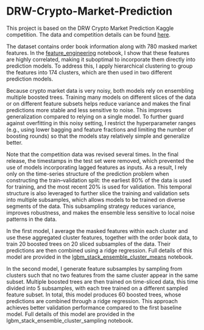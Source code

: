# DRW-Crypto-Market-Prediction
This project is based on the DRW Crypto Market Prediction Kaggle competition. The data and competition details can be found [here](https://www.kaggle.com/competitions/drw-crypto-market-prediction/overview).

The dataset contains order book information along with 780 masked market features. In the [feature_engineering](https://github.com/mahsa-khoshnama/DRW-Crypto-Market-Prediction/blob/main/code/feature_engineering.ipynb) notebook, I show that these features are highly correlated, making it suboptimal to incorporate them directly into prediction models. To address this, I apply hierarchical clustering to group the features into 174 clusters, which are then used in two different prediction models.

Because crypto market data is very noisy, both models rely on ensembling multiple boosted trees. Training many models on different slices of the data or on different feature subsets helps reduce variance and makes the final predictions more stable and less sensitive to noise. This improves generalization compared to relying on a single model. To further guard against overfitting in this noisy setting, I restrict the hyperparameter ranges (e.g., using lower bagging and feature fractions and limiting the number of boosting rounds) so that the models stay relatively simple and generalize better.

Note that the competition data was revised several times. In the final release, the timestamps in the test set were removed, which prevented the use of models incorporating lagged features as inputs. As a result, I rely only on the time-series structure of the prediction problem when constructing the train–validation split: the earliest 80% of the data is used for training, and the most recent 20% is used for validation. This temporal structure is also leveraged to further slice the training and validation sets into multiple subsamples, which allows models to be trained on diverse segments of the data. This subsampling strategy reduces variance, improves robustness, and makes the ensemble less sensitive to local noise patterns in the data.

In the first model, I average the masked features within each cluster and use these aggregated cluster features, together with the order book data, to train 20 boosted trees on 20 sliced subsamples of the data. Their predictions are then combined using a ridge regression. Full details of this model are provided in the [lgbm_stack_ensemble_cluster_means](https://github.com/mahsa-khoshnama/DRW-Crypto-Market-Prediction/blob/main/code/lgbm_stack_ensemble_cluster_means.ipynb) notebook.

In the second model, I generate feature subsamples by sampling from clusters such that no two features from the same cluster appear in the same subset. Multiple boosted trees are then trained on time-sliced data, this time divided into 5 subsamples, with each tree trained on a different sampled feature subset. In total, this model produces 60 boosted trees, whose predictions are combined through a ridge regression. This approach achieves better validation performance compared to the first baseline model. Full details of this model are provided in the lgbm_stack_ensemble_cluster_sampling notebook.
